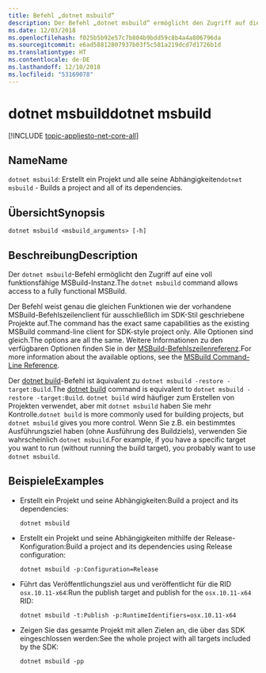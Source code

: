 ```yaml
---
title: Befehl „dotnet msbuild“
description: Der Befehl „dotnet msbuild“ ermöglicht den Zugriff auf die MSBuild-Befehlszeile.
ms.date: 12/03/2018
ms.openlocfilehash: f025b5b92e57c7b804b9bdd59c8b4a4a806796da
ms.sourcegitcommit: e6ad58812807937b03f5c581a219dcd7d1726b1d
ms.translationtype: HT
ms.contentlocale: de-DE
ms.lasthandoff: 12/10/2018
ms.locfileid: "53169078"
---
```

# <a name="dotnet-msbuild"></a><span data-ttu-id="337e8-103">dotnet msbuild</span><span class="sxs-lookup"><span data-stu-id="337e8-103">dotnet msbuild</span></span>

[!INCLUDE [topic-appliesto-net-core-all](../../../includes/topic-appliesto-net-core-all.md)]

## <a name="name"></a><span data-ttu-id="337e8-104">Name</span><span class="sxs-lookup"><span data-stu-id="337e8-104">Name</span></span>

<span data-ttu-id="337e8-105">`dotnet msbuild`: Erstellt ein Projekt und alle seine Abhängigkeiten</span><span class="sxs-lookup"><span data-stu-id="337e8-105">`dotnet msbuild` - Builds a project and all of its dependencies.</span></span>

## <a name="synopsis"></a><span data-ttu-id="337e8-106">Übersicht</span><span class="sxs-lookup"><span data-stu-id="337e8-106">Synopsis</span></span>

`dotnet msbuild <msbuild_arguments> [-h]`

## <a name="description"></a><span data-ttu-id="337e8-107">Beschreibung</span><span class="sxs-lookup"><span data-stu-id="337e8-107">Description</span></span>

<span data-ttu-id="337e8-108">Der `dotnet msbuild`-Befehl ermöglicht den Zugriff auf eine voll funktionsfähige MSBuild-Instanz.</span><span class="sxs-lookup"><span data-stu-id="337e8-108">The `dotnet msbuild` command allows access to a fully functional MSBuild.</span></span>

<span data-ttu-id="337e8-109">Der Befehl weist genau die gleichen Funktionen wie der vorhandene MSBuild-Befehlszeilenclient für ausschließlich im SDK-Stil geschriebene Projekte auf.</span><span class="sxs-lookup"><span data-stu-id="337e8-109">The command has the exact same capabilities as the existing MSBuild command-line client for SDK-style project only.</span></span> <span data-ttu-id="337e8-110">Alle Optionen sind gleich.</span><span class="sxs-lookup"><span data-stu-id="337e8-110">The options are all the same.</span></span> <span data-ttu-id="337e8-111">Weitere Informationen zu den verfügbaren Optionen finden Sie in der [MSBuild-Befehlszeilenreferenz](/visualstudio/msbuild/msbuild-command-line-reference).</span><span class="sxs-lookup"><span data-stu-id="337e8-111">For more information about the available options, see the [MSBuild Command-Line Reference](/visualstudio/msbuild/msbuild-command-line-reference).</span></span>

<span data-ttu-id="337e8-112">Der [dotnet build](dotnet-build.md)-Befehl ist äquivalent zu `dotnet msbuild -restore -target:Build`.</span><span class="sxs-lookup"><span data-stu-id="337e8-112">The [dotnet build](dotnet-build.md) command is equivalent to `dotnet msbuild -restore -target:Build`.</span></span> <span data-ttu-id="337e8-113">`dotnet build` wird häufiger zum Erstellen von Projekten verwendet, aber mit `dotnet msbuild` haben Sie mehr Kontrolle.</span><span class="sxs-lookup"><span data-stu-id="337e8-113">`dotnet build` is more commonly used for building projects, but `dotnet msbuild` gives you more control.</span></span> <span data-ttu-id="337e8-114">Wenn Sie z.B. ein bestimmtes Ausführungsziel haben (ohne Ausführung des Buildziels), verwenden Sie wahrscheinlich `dotnet msbuild`.</span><span class="sxs-lookup"><span data-stu-id="337e8-114">For example, if you have a specific target you want to run (without running the build target), you probably want to use `dotnet msbuild`.</span></span>

## <a name="examples"></a><span data-ttu-id="337e8-115">Beispiele</span><span class="sxs-lookup"><span data-stu-id="337e8-115">Examples</span></span>

* <span data-ttu-id="337e8-116">Erstellt ein Projekt und seine Abhängigkeiten:</span><span class="sxs-lookup"><span data-stu-id="337e8-116">Build a project and its dependencies:</span></span>

  ```console
  dotnet msbuild
  ```

* <span data-ttu-id="337e8-117">Erstellt ein Projekt und seine Abhängigkeiten mithilfe der Release-Konfiguration:</span><span class="sxs-lookup"><span data-stu-id="337e8-117">Build a project and its dependencies using Release configuration:</span></span>

  ```console
  dotnet msbuild -p:Configuration=Release
  ```

* <span data-ttu-id="337e8-118">Führt das Veröffentlichungsziel aus und veröffentlicht für die RID `osx.10.11-x64`:</span><span class="sxs-lookup"><span data-stu-id="337e8-118">Run the publish target and publish for the `osx.10.11-x64` RID:</span></span>

  ```console
  dotnet msbuild -t:Publish -p:RuntimeIdentifiers=osx.10.11-x64
  ```

* <span data-ttu-id="337e8-119">Zeigen Sie das gesamte Projekt mit allen Zielen an, die über das SDK eingeschlossen werden:</span><span class="sxs-lookup"><span data-stu-id="337e8-119">See the whole project with all targets included by the SDK:</span></span>

  ```console
  dotnet msbuild -pp
  ```